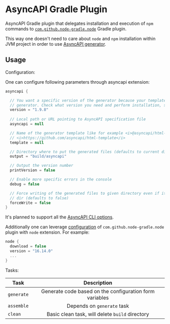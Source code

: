 # AsyncAPI Gradle Plugin

AsyncAPI Gradle plugin that delegates installation and execution of `npm` commands to [`com.github.node-gradle.node`](https://github.com/node-gradle/gradle-node-plugin/tree/3.4.0) Gradle plugin.

This way one doesn't need to care about `node` and `npm` installation within JVM project in order to use [AsyncAPI generator](https://github.com/asyncapi/generator).

## Usage

Configuration:

One can configure following parameters through asyncapi extension:

```groovy
asyncapi {

  // You want a specific version of the generator because your template might not be compatible with the latest 
  // generator. Check what version you need and perform installation, specifying the exact version.
  version = "1.9.8"
  
  // Local path or URL pointing to AsyncAPI specification file
  asyncapi = null

  // Name of the generator template like for example <i>@asyncapi/html-template</i> or 
  // <i>https://github.com/asyncapi/html-template</i>
  template = null

  // Directory where to put the generated files (defaults to current directory)
  output = "build/asyncapi"

  // Output the version number
  printVersion = false

  // Enable more specific errors in the console
  debug = false

  // Force writing of the generated files to given directory even if it is a git repo with unstaged files or not empty 
  // dir (defaults to false)
  forceWrite = false
}
```

It's planned to support all the [AsyncAPI CLI options](https://github.com/asyncapi/generator#cli-usage).

Additionally one can leverage [configuration](https://github.com/node-gradle/gradle-node-plugin/blob/3.4.0/docs/usage.md#configuring-the-plugin) 
of `com.github.node-gradle.node` plugin with `node` extension. For example:

```groovy
node {
  download = false
  version = "16.14.0"
  ...
}
```

Tasks:

| Task                |                       Description                       |  
|---------------------|:-------------------------------------------------------:|
| `generate`          | Generate code based on the configuration form variables | 
| `assemble`          |               Depends on `generate` task                |
| `clean`  |     Basic clean task, will delete `build` directory     |